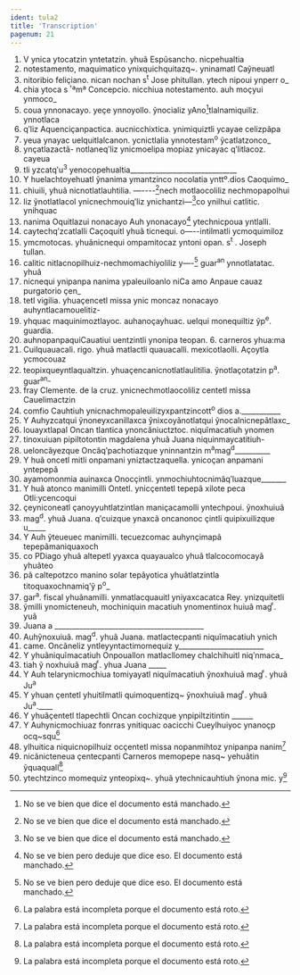 ```yaml
---
ident: tula2
title: 'Transcription'
pagenum: 21
---
```

1. V ynica ytocatzin yntetatzin. yhuã Espũsancho. nicpehualtia
2. notestamento, maquimatico ynixquichquitazq~. yninamatl Caỹneuatl
3. nitoribio feliҫiano. nican nochan s<sup>t</sup> Jose phitullan. ytech nipoui ynperr o_
4. chia ytoca s ͭ ªmª Concepcio. nicchiua notestamento. auh moҫyui ynmoco_
5. coua ynnonacayo. yeҫe ynnoyollo. ỹnocializ yAno[^17]tlalnamiquiliz. ynnotlaca
6. qʹliz Aquenciҫanpactica. aucnicchixtica. ynimiquiztli ycayae celizpãpa
7. yeua ynayac uelquitlalcanon. ycnictlalia ynnotestam<sup>o</sup> ỹcatlatzonco_
8. ynҫatlazactã- notlaneqʹliz ynicmoelipa mopiaz ynicayac qʹlitlacoz. cayeua
9. tli yzcatqʹu<sup>3</sup> yenocopehualtia______________________________
10. Y huelachtoyehuatl ỹnanima ymantzinco nocolatia ynttº.dios Caoquimo_
11. chiuili, yhuã nicnotlatlauhtilia. —----[^18]nech motlaocoliliz nechmopapolhui
12. liz ỹnotlatlacol ynicnechmouiqʹliz ynichantzi—[^19]co ynilhui catlitic. ynihquac
13. nanima Oquitlazui nonacayo Auh ynonacayo[^20] ytechnicpoua yntlalli.
14. caytechqʹzcatlalli Caҫoquitl yhuã ticnequi. o—--intilmatli ycmoquimiloz
15. ymcmotocas. yhuãnicnequi ompamitocaz yntoni opan. s<sup>t</sup> . Joseph tullan.
16. calitic nitlacnopilhuiz-nechmomachiyoliliz y—-[^21] guar<sup>an</sup> ynnotlatatac. yhuã
17. nicnequi ynipanpa nanima ypaleuiloanlo niCa amo Anpaue cauaz purgatorio ҫen_
18. tetl vigilia. yhuaҫencetl missa ynic moncaz nonacayo auhyntlacamouelitiz-
19. yhquac maquinimoztlayoc. auhanoҫayhuac. uelqui monequiltiz ỹp<sup>e</sup>. guardia.
20. auhnopanpaquiCauatiui uentzintli ynonipa teopan. 6. carneros yhua:ma
21. Cuilquauacali. rigo. yhuã matlactli quauacalli. mexicotlaolli. Aҫoytla ycmocouaz
22. teopixqueyntlaqualtzin. yhuaҫencanicnotlatlaulitilia. ỹnotlaҫotatzin p<sup>a</sup>. guar<sup>an_</sup>
23. fray Clemente. de la cruz. ynicnechmotlaocoliliz centetl missa Cauelimactzin
24. comfio Cauhtiuh ynicnachmopaleuilizyxpantzincott<sup>o</sup> dios a.___________
25. Y Auhyzcatqui ỹnoneyxcanillaxca ỹnixcoyãnotlatqui ỹnocalnicnepãtlaxc_
26. louayxtlapal Oncan tlantica ynoncãniuctztoc. niquĩmacatiuh ynomen 
27. tinoxuiuan pipiltotontin magdalena yhuã Juana niquinmaycatitiuh-
28. ueloncãyezque Oncãqʹpachotiazque yninnantzin m<sup>a</sup>mag<sup>d</sup>__________
29. Y huã oncetl mitli onpamani yniztactzaquella. ynicoҫan anpamani yntepepã
30. ayamomonmia auinaxca Onocҫintli. ynmochiuhtocnimãqʹluazque_______
31. Y huã atonco manimilli Ontetl. ynicҫentetl tepepã xilote peca Otli:ycencoqui
32. ҫeyniconeatl ҫanoyyuhtlatzintlan maniҫacamolli yntechpoui. ỹnoxhuiuã
33. mag<sup>d</sup>. yhuã Juana. qʹcuizque ynaxcã oncanonoc ҫintli quipixuilizque u_____
34. Y Auh ỹteueuec manimilli. tecuezcomac auhynҫimapã tepepãmaniquaxoch
35. co PDiago yhuã altepetl yyaxca quayaualco yhuã tlalcocomocayã yhuãteo
36. pã caltepotzco manino solar tepãyotica yhuãtlatzintla titoquaxochnamiqʹỹ p<sup>o</sup>_
37. gar<sup>a</sup>. fiscal yhuãnamilli. ynmatlacquauitl yniyaxcacatca Rey. ynizquitetli
38. ỹmilli ynomicteneuh, mochiniquin macatiuh ynomentinox huiuã mag ͩ. yuã
39. Juana a __________________________________________
40. Auhỹnoxuiuã. mag<sup>d</sup>. yhuã Juana. matlactecpanti niquĩmacatiuh ynich
41. came. Oncãneliz yntleyyntactimomequiz y________________________
42. Y  yhuãniquĩmacatiuh Onpouallon matlacllomey chalchihuitl niqʹnmaca_
43. tiah ỹ noxhuiuã mag ͩ. yhua Juana _____
44. Y Auh telarynicmochiua tomiyayatl niquĩmacatiuh ỹnoxhuiuã mag ͩ. yhuã Ju<sup>a</sup>
45. Y yhuan ҫentetl yhuitilmatli quimoquentizq~ ỹnoxhuiuã mag ͩ. yhuã Ju<sup>a</sup>.____
46. Y yhuãҫentetl tlapechtli Oncan cochizque ynpipiltzitintin ______
47. Y Auhynicmochiuaz fonrras ynitiquac oacicchi Cueylhuiyoc ynanoҫp ocq~squ[^22]
48. ylhuitica niquicnopilhuiz ocҫentetl missa nopanmihtoz ynipanpa nanim[^23]
49. nicãnicteneua ҫentecpanti Carneros memopepe nasq~ yehuãtin ỹquaquall[^24]
50. ytechtzinco momequiz ynteopixq~. yhuã ytechnicauhtiuh ỹnona mic. y[^25]


[^17]: No se ve bien que dice el documento está manchado. 
[^18]: No se ve bien que dice el documento está manchado. 
[^19]: No se ve bien que dice el documento está manchado. 
[^20]: No se ve bien pero deduje que dice eso. El documento está manchado.
[^21]: No se ve bien pero deduje que dice eso. El documento está manchado.
[^22]: La palabra está incompleta porque el documento está roto.
[^23]: La palabra está incompleta porque el documento está roto.
[^24]: La palabra está incompleta porque el documento está roto.
[^25]: La palabra está incompleta porque el documento está roto.



